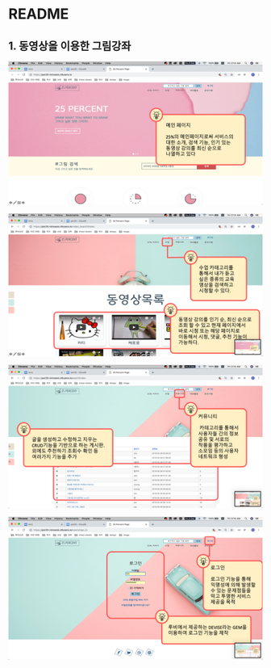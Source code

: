 # README

<h2>1. 동영상을 이용한 그림강좌</h2>

![title](/img/1.png)

![title](/img/2.png)

![title](/img/3.png)

![title](/img/4.png)


